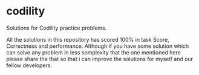 # codility
Solutions for Codility practice problems.

All the solutions in this repository has scored 100% in task Score, Correctness and performance. Although if you have some solution which can solve any problem in less somplexity that the one mentioned here please share the that so that i can improve the solutions for myself and our fellow developers. 
